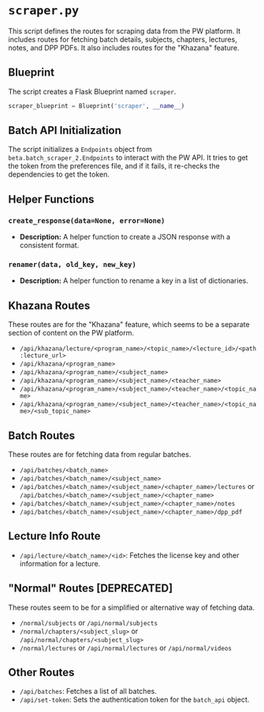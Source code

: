 # `scraper.py`

This script defines the routes for scraping data from the PW platform. It includes routes for fetching batch details, subjects, chapters, lectures, notes, and DPP PDFs. It also includes routes for the "Khazana" feature.

## Blueprint

The script creates a Flask Blueprint named `scraper`.

```python
scraper_blueprint = Blueprint('scraper', __name__)
```

## Batch API Initialization

The script initializes a `Endpoints` object from `beta.batch_scraper_2.Endpoints` to interact with the PW API. It tries to get the token from the preferences file, and if it fails, it re-checks the dependencies to get the token.

## Helper Functions

### `create_response(data=None, error=None)`

*   **Description:** A helper function to create a JSON response with a consistent format.

### `renamer(data, old_key, new_key)`

*   **Description:** A helper function to rename a key in a list of dictionaries.

## Khazana Routes

These routes are for the "Khazana" feature, which seems to be a separate section of content on the PW platform.

*   `/api/khazana/lecture/<program_name>/<topic_name>/<lecture_id>/<path:lecture_url>`
*   `/api/khazana/<program_name>`
*   `/api/khazana/<program_name>/<subject_name>`
*   `/api/khazana/<program_name>/<subject_name>/<teacher_name>`
*   `/api/khazana/<program_name>/<subject_name>/<teacher_name>/<topic_name>`
*   `/api/khazana/<program_name>/<subject_name>/<teacher_name>/<topic_name>/<sub_topic_name>`

## Batch Routes

These routes are for fetching data from regular batches.

*   `/api/batches/<batch_name>`
*   `/api/batches/<batch_name>/<subject_name>`
*   `/api/batches/<batch_name>/<subject_name>/<chapter_name>/lectures` or `/api/batches/<batch_name>/<subject_name>/<chapter_name>`
*   `/api/batches/<batch_name>/<subject_name>/<chapter_name>/notes`
*   `/api/batches/<batch_name>/<subject_name>/<chapter_name>/dpp_pdf`

## Lecture Info Route

*   `/api/lecture/<batch_name>/<id>`: Fetches the license key and other information for a lecture.

## "Normal" Routes [DEPRECATED]

These routes seem to be for a simplified or alternative way of fetching data.

*   `/normal/subjects` or `/api/normal/subjects`
*   `/normal/chapters/<subject_slug>` or `/api/normal/chapters/<subject_slug>`
*   `/normal/lectures` or `/api/normal/lectures` or `/api/normal/videos`

## Other Routes

*   `/api/batches`: Fetches a list of all batches.
*   `/api/set-token`: Sets the authentication token for the `batch_api` object.
